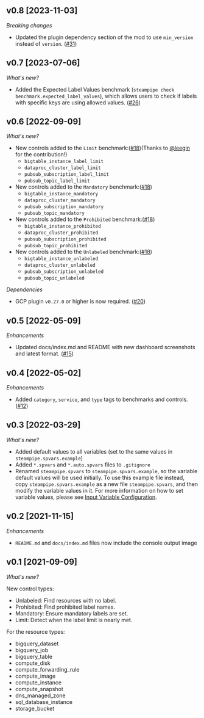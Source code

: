 ## v0.8 [2023-11-03]

_Breaking changes_

- Updated the plugin dependency section of the mod to use `min_version` instead of `version`. ([#31](https://github.com/turbot/steampipe-mod-gcp-labels/pull/31))

## v0.7 [2023-07-06]

_What's new?_

- Added the Expected Label Values benchmark (`steampipe check benchmark.expected_label_values`), which allows users to check if labels with specific keys are using allowed values. ([#26](https://github.com/turbot/steampipe-mod-gcp-labels/pull/26))

## v0.6 [2022-09-09]

_What's new?_

- New controls added to the `Limit` benchmark:([#18](https://github.com/turbot/steampipe-mod-gcp-labels/pull/18))(Thanks to [@leegin](https://github.com/leegin) for the contribution!)
  - `bigtable_instance_label_limit`
  - `dataproc_cluster_label_limit`
  - `pubsub_subscription_label_limit`
  - `pubsub_topic_label_limit`
- New controls added to the `Mandatory` benchmark:([#18](https://github.com/turbot/steampipe-mod-gcp-labels/pull/18))
  - `bigtable_instance_mandatory`
  - `dataproc_cluster_mandatory`
  - `pubsub_subscription_mandatory`
  - `pubsub_topic_mandatory`
- New controls added to the `Prohibited` benchmark:([#18](https://github.com/turbot/steampipe-mod-gcp-labels/pull/18))
  - `bigtable_instance_prohibited`
  - `dataproc_cluster_prohibited`
  - `pubsub_subscription_prohibited`
  - `pubsub_topic_prohibited`
- New controls added to the `Unlabeled` benchmark:([#18](https://github.com/turbot/steampipe-mod-gcp-labels/pull/18))
  - `bigtable_instance_unlabeled`
  - `dataproc_cluster_unlabeled`
  - `pubsub_subscription_unlabeled`
  - `pubsub_topic_unlabeled`

_Dependencies_

- GCP plugin `v0.27.0` or higher is now required. ([#20](https://github.com/turbot/steampipe-mod-gcp-labels/pull/20))

## v0.5 [2022-05-09]

_Enhancements_

- Updated docs/index.md and README with new dashboard screenshots and latest format. ([#15](https://github.com/turbot/steampipe-mod-gcp-labels/pull/15))

## v0.4 [2022-05-02]

_Enhancements_

- Added `category`, `service`, and `type` tags to benchmarks and controls. ([#12](https://github.com/turbot/steampipe-mod-gcp-labels/pull/12))

## v0.3 [2022-03-29]

_What's new?_

- Added default values to all variables (set to the same values in `steampipe.spvars.example`)
- Added `*.spvars` and `*.auto.spvars` files to `.gitignore`
- Renamed `steampipe.spvars` to `steampipe.spvars.example`, so the variable default values will be used initially. To use this example file instead, copy `steampipe.spvars.example` as a new file `steampipe.spvars`, and then modify the variable values in it. For more information on how to set variable values, please see [Input Variable Configuration](https://hub.steampipe.io/mods/turbot/gcp_labels#configuration).

## v0.2 [2021-11-15]

_Enhancements_

- `README.md` and `docs/index.md` files now include the console output image

## v0.1 [2021-09-09]

_What's new?_

New control types:
- Unlabeled: Find resources with no label.
- Prohibited: Find prohibited label names.
- Mandatory: Ensure mandatory labels are set.
- Limit: Detect when the label limit is nearly met.

For the resource types:
- bigquery_dataset
- bigquery_job
- bigquery_table
- compute_disk
- compute_forwarding_rule
- compute_image
- compute_instance
- compute_snapshot
- dns_managed_zone
- sql_database_instance
- storage_bucket
